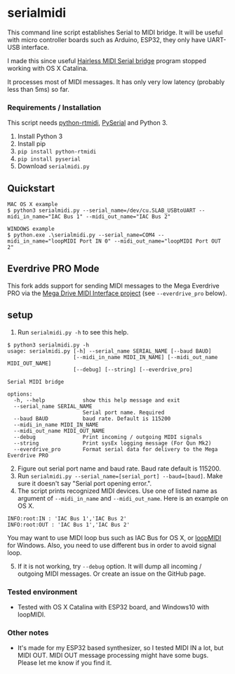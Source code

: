 # serialmidi

This command line script establishes Serial to MIDI bridge.
It will be useful with micro controller boards such as Arduino, ESP32, they only have UART-USB interface.

I made this since useful [Hairless MIDI Serial bridge](https://github.com/projectgus/hairless-midiserial) program stopped working with OS X Catalina.

It processes most of MIDI messages. It has only very low latency (probably less than 5ms) so far.

### Requirements / Installation

This script needs [python-rtmidi](https://pypi.org/project/python-rtmidi/), [PySerial](https://pypi.org/project/pyserial/) and Python 3.

1. Install Python 3
2. Install pip
3. `pip install python-rtmidi`
4. `pip install pyserial`
5. Download `serialmidi.py`

## Quickstart
```
MAC OS X example
$ python3 serialmidi.py --serial_name=/dev/cu.SLAB_USBtoUART --midi_in_name="IAC Bus 1" --midi_out_name="IAC Bus 2"

WINDOWS example
$ python.exe .\serialmidi.py --serial_name=COM4 --midi_in_name="loopMIDI Port IN 0" --midi_out_name="loopMIDI Port OUT 2"
```

## Everdrive PRO Mode

This fork adds support for sending MIDI messages to the Mega Everdrive PRO via the [Mega Drive MIDI Interface project](https://github.com/rhargreaves/mega-drive-midi-interface) (see `--everdrive_pro` below).

## setup

1. Run `serialmidi.py -h` to see this help.
```
$ python3 serialmidi.py -h
usage: serialmidi.py [-h] --serial_name SERIAL_NAME [--baud BAUD]
                     [--midi_in_name MIDI_IN_NAME] [--midi_out_name MIDI_OUT_NAME]
                     [--debug] [--string] [--everdrive_pro]

Serial MIDI bridge

options:
  -h, --help            show this help message and exit
  --serial_name SERIAL_NAME
                        Serial port name. Required
  --baud BAUD           baud rate. Default is 115200
  --midi_in_name MIDI_IN_NAME
  --midi_out_name MIDI_OUT_NAME
  --debug               Print incoming / outgoing MIDI signals
  --string              Print sysEx logging message (For Qun Mk2)
  --everdrive_pro       Format serial data for delivery to the Mega Everdrive PRO
```

2. Figure out serial port name and baud rate. Baud rate default is 115200.
3. Run `serialmidi.py --serial_name=[serial_port] --baud=[baud]`. Make sure it doesn't say "Serial port opening error.".
4. The script prints recognized MIDI devices. Use one of listed name as argument of `--midi_in_name` and `--midi_out_name`. Here is an example on OS X.
```
INFO:root:IN : 'IAC Bus 1','IAC Bus 2'
INFO:root:OUT : 'IAC Bus 1','IAC Bus 2'
```
You may want to use MIDI loop bus such as IAC Bus for OS X, or [loopMIDI](https://www.tobias-erichsen.de/software/loopmidi.html) for Windows. Also, you need to use different bus in order to avoid signal loop.

5. If it is not working, try `--debug` option. It will dump all incoming / outgoing MIDI messages. Or create an issue on the GitHub page.


### Tested environment
- Tested with OS X Catalina with ESP32 board, and Windows10 with loopMIDI.

### Other notes
- It's made for my ESP32 based synthesizer, so I tested MIDI IN a lot, but MIDI OUT. MIDI OUT message processing might have some bugs. Please let me know if you find it.


